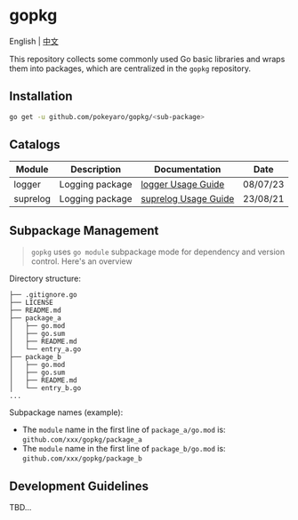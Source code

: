 # gopkg

English | [中文](README_ZH_CN.md)

This repository collects some commonly used Go basic libraries and wraps them into packages, which are centralized in the `gopkg` repository.

## Installation

```bash
go get -u github.com/pokeyaro/gopkg/<sub-package>
```


## Catalogs

| Module   | Description | Documentation                                 | Date     |
|---------|--------------|-----------------------------------------------|----------|
| logger  | Logging package | [logger Usage Guide](./go-logger/README.md)   | 08/07/23 |
| suprelog | Logging package | [suprelog Usage Guide](./suprelog/README.md) | 23/08/21 |


## Subpackage Management

> `gopkg` uses `go module` subpackage mode for dependency and version control. Here's an overview

Directory structure:

```textmate
├── .gitignore.go
├── LICENSE
├── README.md
├── package_a
│   ├── go.mod
│   ├── go.sum
│   ├── README.md
│   └── entry_a.go
├── package_b
│   ├── go.mod
│   ├── go.sum
│   ├── README.md
│   └── entry_b.go
...
```

Subpackage names (example):

- The `module` name in the first line of `package_a/go.mod` is: `github.com/xxx/gopkg/package_a`
- The `module` name in the first line of `package_b/go.mod` is: `github.com/xxx/gopkg/package_b`


## Development Guidelines

TBD...
